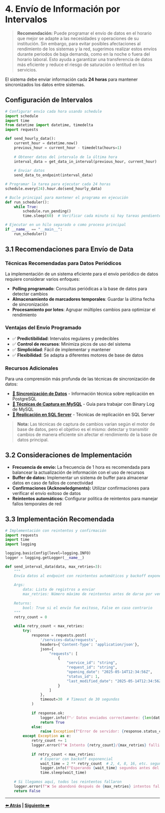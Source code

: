 # 4. Envío de Información por Intervalos

> **Recomendación:** Puede programar el envío de datos en el horario que mejor se adapte a las necesidades y operaciones de su institución. Sin embargo, para evitar posibles afectaciones al rendimiento de los sistemas y la red, sugerimos realizar estos envíos durante periodos de baja demanda, como en la noche o fuera del horario laboral. Esto ayuda a garantizar una transferencia de datos más eficiente y reduce el riesgo de saturación o lentitud en los servicios.

El sistema debe enviar información cada **24 horas** para mantener sincronizados los datos entre sistemas.

## Configuración de Intervalos

```python
# Configurar envío cada hora usando schedule
import schedule
import time
from datetime import datetime, timedelta
import requests

def send_hourly_data():
    current_hour = datetime.now()
    previous_hour = current_hour - timedelta(hours=1)
    
    # Obtener datos del intervalo de la última hora
    interval_data = get_data_in_interval(previous_hour, current_hour)
    
    # Enviar datos
    send_data_to_endpoint(interval_data)

# Programar la tarea para ejecutar cada 24 horas
schedule.every(24).hour.do(send_hourly_data)

# Bucle principal para mantener el programa en ejecución
def run_scheduler():
    while True:
        schedule.run_pending()
        time.sleep(60)  # Verificar cada minuto si hay tareas pendientes

# Ejecutar en un hilo separado o como proceso principal
if __name__ == "__main__":
    run_scheduler()
```

## 3.1 Recomendaciones para Envío de Data

### Técnicas Recomendadas para Datos Periódicos

La implementación de un sistema eficiente para el envío periódico de datos requiere considerar varios enfoques:

- **Polling programado**: Consultas periódicas a la base de datos para detectar cambios
- **Almacenamiento de marcadores temporales**: Guardar la última fecha de sincronización
- **Procesamiento por lotes**: Agrupar múltiples cambios para optimizar el rendimiento

### Ventajas del Envío Programado

- ✅ **Predictibilidad**: Intervalos regulares y predecibles
- ✅ **Control de recursos**: Minimiza picos de uso del sistema
- ✅ **Simplicidad**: Fácil de implementar y mantener
- ✅ **Flexibilidad**: Se adapta a diferentes motores de base de datos

### Recursos Adicionales

Para una comprensión más profunda de las técnicas de sincronización de datos:

- **[🔗 Sincronización de Datos](https://www.postgresql.org/docs/current/logical-replication.html)** - Información técnica sobre replicación en PostgreSQL
- **[🔗 Técnicas de Captura en MySQL](https://dev.mysql.com/doc/refman/8.0/en/binary-log.html)** - Guía para trabajar con Binary Log de MySQL
- **[🔗 Replicación en SQL Server](https://docs.microsoft.com/en-us/sql/relational-databases/track-changes/about-change-data-capture-sql-server)** - Técnicas de replicación en SQL Server

> **Nota:** Las técnicas de captura de cambios varían según el motor de base de datos, pero el objetivo es el mismo: detectar y transmitir cambios de manera eficiente sin afectar el rendimiento de la base de datos principal.

## 3.2 Consideraciones de Implementación

- **Frecuencia de envío:** La frecuencia de 1 hora es recomendada para balancear la actualización de información con el uso de recursos
- **Buffer de datos:** Implementar un sistema de buffer para almacenar datos en caso de fallos de conectividad
- **Confirmaciones (Acknowledgments):** Utilizar confirmaciones para verificar el envío exitoso de datos
- **Reintentos automáticos:** Configurar política de reintentos para manejar fallos temporales de red

## 3.3 Implementación Recomendada

```python
# Implementación con reintentos y confirmación
import requests
import time
import logging

logging.basicConfig(level=logging.INFO)
logger = logging.getLogger(__name__)

def send_interval_data(data, max_retries=3):
    """
    Envía datos al endpoint con reintentos automáticos y backoff exponencial
    
    Args:
        data: Lista de registros a enviar
        max_retries: Número máximo de reintentos antes de darse por vencido
        
    Returns:
        bool: True si el envío fue exitoso, False en caso contrario
    """
    retry_count = 0
    
    while retry_count < max_retries:
        try:
            response = requests.post(
                '/services-data/requests',
                headers={'Content-Type': 'application/json'},
                json={
                    "requests": [
                        {
                            "service_id": "string",
                            "request_id": "string",
                            "opening_date": "2025-05-14T12:34:56Z",
                            "status_id": 1,
                            "last_modified_date": "2025-05-14T12:34:56Z"
                        }
                    ]
                },
                timeout=30  # Timeout de 30 segundos
            )
            
            if response.ok:
                logger.info(f"✅ Datos enviados correctamente: {len(data)} registros")
                return True
            else:
                raise Exception(f"Error de servidor: {response.status_code}")
        except Exception as e:
            retry_count += 1
            logger.error(f"❌ Intento {retry_count}/{max_retries} fallido: {str(e)}")
            
            if retry_count < max_retries:
                # Esperar con backoff exponencial
                wait_time = 2 ** retry_count  # 2, 4, 8, 16, etc. segundos
                logger.info(f"Esperando {wait_time} segundos antes del siguiente intento...")
                time.sleep(wait_time)
    
    # Si llegamos aquí, todos los reintentos fallaron
    logger.error(f"❌ Se abandonó después de {max_retries} intentos fallidos")
    return False
```

---

**[⬅️ Atrás](03-envio-solicitudes.md) | [Siguiente ➡️](05-consideraciones-adicionales.md)**
